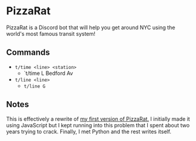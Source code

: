 # PizzaRat
PizzaRat is a Discord bot that will help you get around NYC using the world's most famous transit system!

## Commands
  * `t/time <line> <station>`
    * `t/time L Bedford Av
  * `t/line <line>`
    * `t/line G`

## Notes
This is effectively a rewrite of [my first version of PizzaRat.](https://github.com/aaronpagoada/pizza-rat.js) I initially made it using JavaScript but I kept running into this problem that I spent about two years trying to crack. Finally, I met Python and the rest writes itself.